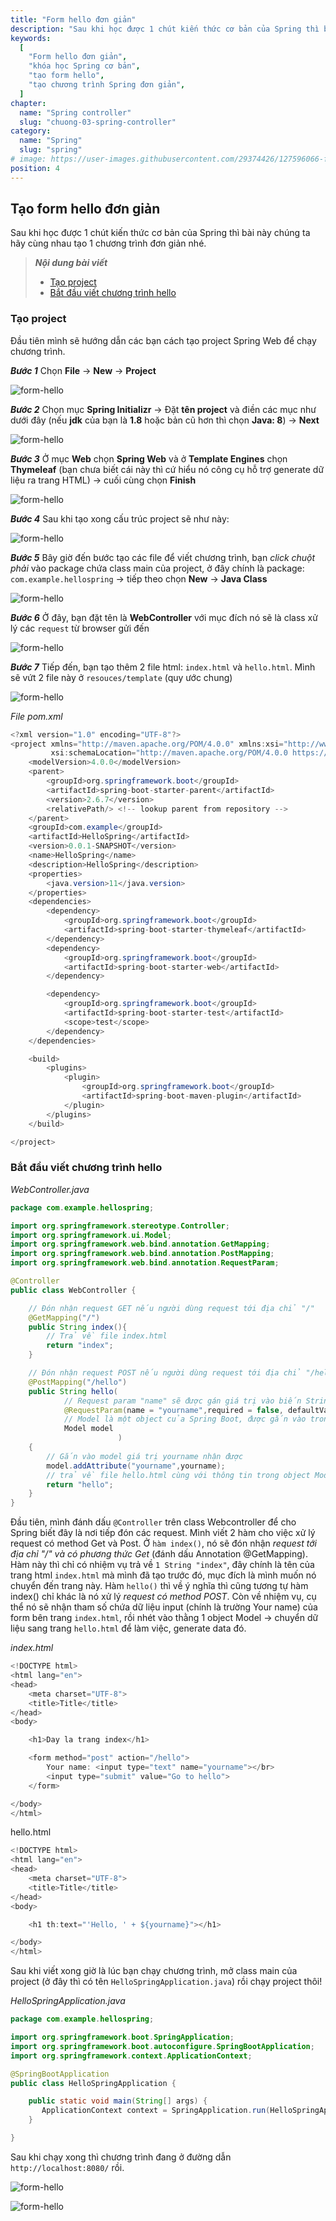 ```yaml
---
title: "Form hello đơn giản"
description: "Sau khi học được 1 chút kiến thức cơ bản của Spring thì bài này chúng ta hãy cùng nhau tạo 1 chương trình đơn giản nhé."
keywords:
  [
    "Form hello đơn giản",
    "khóa học Spring cơ bản",
    "tạo form hello",
    "tạo chương trình Spring đơn giản",
  ]
chapter:
  name: "Spring controller"
  slug: "chuong-03-spring-controller"
category:
  name: "Spring"
  slug: "spring"
# image: https://user-images.githubusercontent.com/29374426/127596066-fa46df01-982f-4a72-b6d1-f7d8f5c5a9b3.png
position: 4
---
```


## Tạo form hello đơn giản

Sau khi học được 1 chút kiến thức cơ bản của Spring thì bài này chúng ta hãy cùng nhau tạo 1 chương trình đơn giản nhé.

> **_Nội dung bài viết_**
>
> - [Tạo project](#tạo-project)
> - [Bắt đầu viết chương trình hello](#bắt-đầu-viết-chương-trình-hello)

### Tạo project

Đầu tiên mình sẽ hướng dẫn các bạn cách tạo project Spring Web để chạy chương trình.

**_Bước 1_**
Chọn **File** -> **New** -> **Project**

![form-hello](https://github.com/techmely/hoc-lap-trinh/blob/spring-boots/spring-boot/images/form-hello-1.png)

**_Bước 2_**
Chọn mục **Spring Initializr** -> Đặt **tên project** và điền các mục như dưới đây (nếu **jdk** của bạn là **1.8** hoặc bản cũ hơn thì chọn **Java: 8**) -> **Next**

![form-hello](https://github.com/techmely/hoc-lap-trinh/blob/spring-boots/spring-boot/images/form-hello-2.png)

**_Bước 3_**
Ở mục **Web** chọn **Spring Web** và ở **Template Engines** chọn **Thymeleaf** (bạn chưa biết cái này thì cứ hiểu nó công cụ hỗ trợ generate dữ liệu ra trang HTML) -> cuối cùng chọn **Finish**

![form-hello](https://github.com/techmely/hoc-lap-trinh/blob/spring-boots/spring-boot/images/form-hello-3.png)

**_Bước 4_**
Sau khi tạo xong cấu trúc project sẽ như này:

![form-hello](https://github.com/techmely/hoc-lap-trinh/blob/spring-boots/spring-boot/images/form-hello-4.png)

**_Bước 5_**
Bây giờ đến bước tạo các file để viết chương trình, bạn _click chuột phải_ vào package chứa class main của project, ở đây chính là package: `com.example.hellospring` -> tiếp theo chọn **New** -> **Java Class**

![form-hello](https://github.com/techmely/hoc-lap-trinh/blob/spring-boots/spring-boot/images/form-hello-5.png)

**_Bước 6_**
Ở đây, bạn đặt tên là **WebController** với mục đích nó sẽ là class xử lý các `request` từ browser gửi đến

![form-hello](https://github.com/techmely/hoc-lap-trinh/blob/spring-boots/spring-boot/images/form-hello-6.png)

**_Bước 7_**
Tiếp đến, bạn tạo thêm 2 file html: `index.html` và `hello.html`. Mình sẽ vứt 2 file này ở `resouces/template` (quy ước chung)

![form-hello](https://github.com/techmely/hoc-lap-trinh/blob/spring-boots/spring-boot/images/form-hello-7.png)

_File pom.xml_

```java
<?xml version="1.0" encoding="UTF-8"?>
<project xmlns="http://maven.apache.org/POM/4.0.0" xmlns:xsi="http://www.w3.org/2001/XMLSchema-instance"
         xsi:schemaLocation="http://maven.apache.org/POM/4.0.0 https://maven.apache.org/xsd/maven-4.0.0.xsd">
    <modelVersion>4.0.0</modelVersion>
    <parent>
        <groupId>org.springframework.boot</groupId>
        <artifactId>spring-boot-starter-parent</artifactId>
        <version>2.6.7</version>
        <relativePath/> <!-- lookup parent from repository -->
    </parent>
    <groupId>com.example</groupId>
    <artifactId>HelloSpring</artifactId>
    <version>0.0.1-SNAPSHOT</version>
    <name>HelloSpring</name>
    <description>HelloSpring</description>
    <properties>
        <java.version>11</java.version>
    </properties>
    <dependencies>
        <dependency>
            <groupId>org.springframework.boot</groupId>
            <artifactId>spring-boot-starter-thymeleaf</artifactId>
        </dependency>
        <dependency>
            <groupId>org.springframework.boot</groupId>
            <artifactId>spring-boot-starter-web</artifactId>
        </dependency>

        <dependency>
            <groupId>org.springframework.boot</groupId>
            <artifactId>spring-boot-starter-test</artifactId>
            <scope>test</scope>
        </dependency>
    </dependencies>

    <build>
        <plugins>
            <plugin>
                <groupId>org.springframework.boot</groupId>
                <artifactId>spring-boot-maven-plugin</artifactId>
            </plugin>
        </plugins>
    </build>

</project>
```

### Bắt đầu viết chương trình hello

_WebController.java_

```java
package com.example.hellospring;

import org.springframework.stereotype.Controller;
import org.springframework.ui.Model;
import org.springframework.web.bind.annotation.GetMapping;
import org.springframework.web.bind.annotation.PostMapping;
import org.springframework.web.bind.annotation.RequestParam;

@Controller
public class WebController {

    // Đón nhận request GET nếu người dùng request tới địa chỉ "/"
    @GetMapping("/")
    public String index(){
        // Trả về file index.html
        return "index";
    }

    // Đón nhận request POST nếu người dùng request tới địa chỉ "/hello"
    @PostMapping("/hello")
    public String hello(
            // Request param "name" sẽ được gán giá trị vào biến String
            @RequestParam(name = "yourname",required = false, defaultValue = "") String yourname,
            // Model là một object của Spring Boot, được gắn vào trong mọi request.
            Model model
                        )
    {
        // Gắn vào model giá trị yourname nhận được
        model.addAttribute("yourname",yourname);
        // trả về file hello.html cùng với thông tin trong object Model
        return "hello";
    }
}
```

Đầu tiên, mình đánh dấu `@Controller` trên class Webcontroller để cho Spring biết đây là nơi tiếp đón các request.
Mình viết 2 hàm cho việc xử lý request có method Get và Post.
<content-info>
Ở `hàm index()`, nó sẽ đón nhận _request tới địa chỉ "/" và có phương thức Get_ (đánh dấu Annotation @GetMapping). Hàm này thì chỉ có nhiệm vụ trả về `1 String "index"`, đây chính là tên của trang html `index.html` mà mình đã tạo trước đó, mục đích là mình muốn nó chuyển đến trang này.
</content-info>
<content-info>
Hàm `hello()` thì về ý nghĩa thì cũng tương tự hàm index() chỉ khác là nó xử lý _request có method POST_. Còn về nhiệm vụ, cụ thể nó sẽ nhận tham số chứa dữ liệu input (chính là trường Your name) của form bên trang `index.html`, rồi nhét vào thằng 1 object Model -> chuyển dữ liệu sang trang `hello.html` để làm việc, generate data đó.
</content-info>

_index.html_

```java
<!DOCTYPE html>
<html lang="en">
<head>
    <meta charset="UTF-8">
    <title>Title</title>
</head>
<body>

    <h1>Day la trang index</h1>

    <form method="post" action="/hello">
        Your name: <input type="text" name="yourname"></br>
        <input type="submit" value="Go to hello">
    </form>

</body>
</html>
```

hello.html

```java
<!DOCTYPE html>
<html lang="en">
<head>
    <meta charset="UTF-8">
    <title>Title</title>
</head>
<body>

    <h1 th:text="'Hello, ' + ${yourname}"></h1>

</body>
</html>
```

Sau khi viết xong giờ là lúc bạn chạy chương trình, mở class main của project (ở đây thì có tên `HelloSpringApplication.java`) rồi chạy project thôi!

_HelloSpringApplication.java_

```java
package com.example.hellospring;

import org.springframework.boot.SpringApplication;
import org.springframework.boot.autoconfigure.SpringBootApplication;
import org.springframework.context.ApplicationContext;

@SpringBootApplication
public class HelloSpringApplication {

    public static void main(String[] args) {
       ApplicationContext context = SpringApplication.run(HelloSpringApplication.class, args);
    }

}
```

Sau khi chạy xong thì chương trình đang ở đường dẫn `http://localhost:8080/` rồi.

![form-hello](https://github.com/techmely/hoc-lap-trinh/blob/spring-boots/spring-boot/images/form-hello-8.png)

![form-hello](https://github.com/techmely/hoc-lap-trinh/blob/spring-boots/spring-boot/images/form-hello-9.png)
